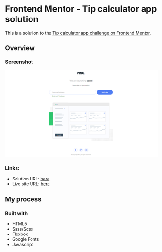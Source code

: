 # Frontend Mentor - Tip calculator app solution

This is a solution to the [Tip calculator app challenge on Frontend Mentor](https://www.frontendmentor.io/challenges/tip-calculator-app-ugJNGbJUX).

## Overview

### Screenshot
![Time tracking dashboard](./images/Screenshot.png)

### Links:

- Solution URL: [here](https://www.frontendmentor.io/solutions/tip-calculator-by-kikino-IFdO0ULWvB)
- Live site URL: [here](https://11-tip-calculator-challenge.vercel.app/)

## My process


### Built with

- HTML5
- Sass/Scss
- Flexbox
- Google Fonts
- Javascript
